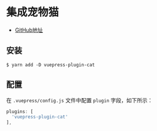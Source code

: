 # 集成宠物猫
* [GitHub地址](https://github.com/QiShaoXuan/vuepress-plugin-cat)

## 安装

```shell
$ yarn add -D vuepress-plugin-cat
```

## 配置

在 `.vuepress/config.js` 文件中配置 `plugin` 字段，如下所示：

```javascript
plugins: [
  'vuepress-plugin-cat'
],
```

